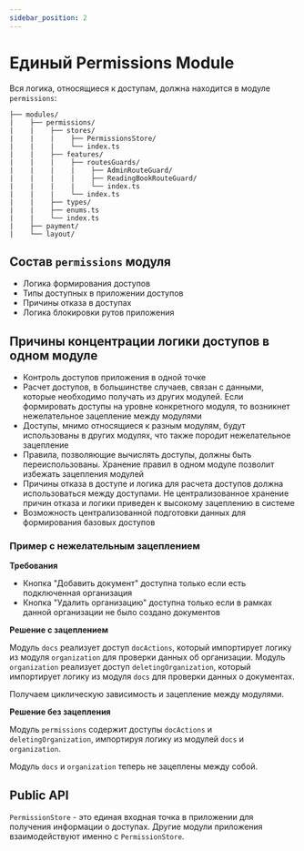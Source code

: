 ```yaml
---
sidebar_position: 2
---
```


# Единый Permissions Module

Вся логика, относящиеся к доступам, должна находится в модуле `permissions`:

```
├── modules/
|    ├── permissions/
|    |    ├── stores/
|    |    |    ├── PermissionsStore/
|    |    |    └── index.ts
|    |    ├── features/
|    |    |    ├── routesGuards/
|    |    |    |    ├── AdminRouteGuard/
|    |    |    |    ├── ReadingBookRouteGuard/
|    |    |    |    └── index.ts
|    |    |    └── index.ts
|    |    ├── types/
|    |    ├── enums.ts
|    |    └── index.ts
|    ├── payment/
|    └── layout/
```

## Состав `permissions` модуля

- Логика формирования доступов
- Типы доступных в приложении доступов
- Причины отказа в доступах
- Логика блокировки рутов приложения

## Причины концентрации логики доступов в одном модуле

- Контроль доступов приложения в одной точке
- Расчет доступов, в большинстве случаев, связан с данными, которые необходимо получать из других модулей.
Если формировать доступы на уровне конкретного модуля, то возникнет нежелательное зацепление между модулями
- Доступы, мнимо относящиеся к разным модулям, будут использованы в других модулях, что также породит нежелательное зацепление
- Правила, позволяющие вычислять доступы, должны быть переиспользованы. Хранение правил в одном модуле позволит избежать зацепления модулей
- Причины отказа в доступе и логика для расчета доступов должна использоваться между доступами. Не централизованное хранение причин отказа и логики приведен к высокому зацеплению в системе
- Возможность централизованной подготовки данных для формирования базовых доступов

### Пример с нежелательным зацеплением

**Требования**

- Кнопка "Добавить документ" доступна только если есть подключенная организация
- Кнопка "Удалить организацию" доступна только если в рамках данной организации не было создано документов

**Решение с зацеплением**

Модуль `docs` реализует доступ `docActions`, который импортирует логику из модуля `organization` для проверки данных об организации.
Модуль `organization` реализует доступ `deletingOrganization`, который импортирует логику из модуля `docs` для проверки данных о документах.

Получаем циклическую зависимость и зацепление между модулями.

**Решение без зацепления**

Модуль `permissions` содержит доступы `docActions` и `deletingOrganization`, импортируя логику из модулей `docs` и `organization`.

Модуль `docs` и `organization` теперь не зацеплены между собой.

## Public API

`PermissionStore` - это единая входная точка в приложении для получения информации о доступах.
Другие модули приложения взаимодействуют именно с `PermissionStore`.
